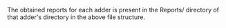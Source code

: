 The obtained reports for each adder is present in the Reports/ directory of that adder's directory in the above file structure.
